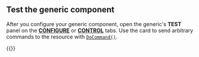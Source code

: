 ## Test the generic component

After you configure your generic component, open the generic's **TEST** panel on the [**CONFIGURE**](/configure/) or [**CONTROL**](/fleet/control/) tabs.
Use the card to send arbitrary commands to the resource with [`DoCommand()`](/dev/reference/apis/components/generic/#docommand).

{{<imgproc src="/components/generic/generic-control.png" alt="The generic component in the test panel." resize="800x" style="width:500px" class="imgzoom">}}